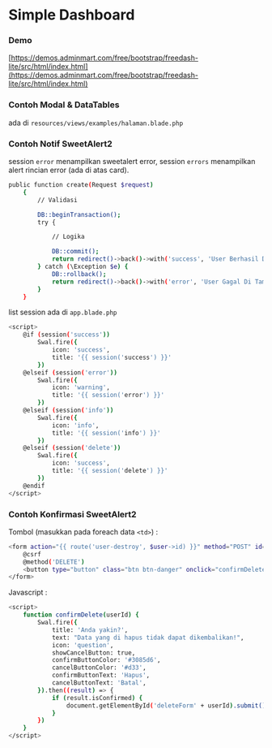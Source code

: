 # Simple Dashboard

### Demo

[https://demos.adminmart.com/free/bootstrap/freedash-lite/src/html/index.html](https://demos.adminmart.com/free/bootstrap/freedash-lite/src/html/index.html)

### Contoh Modal & DataTables

ada di `resources/views/examples/halaman.blade.php`

### Contoh Notif SweetAlert2

session `error` menampilkan sweetalert error, session `errors` menampilkan alert rincian error (ada di atas card).

```sh
public function create(Request $request)
    {
        // Validasi

        DB::beginTransaction();
        try {

            // Logika

            DB::commit();
            return redirect()->back()->with('success', 'User Berhasil Di Tambahkan!');
        } catch (\Exception $e) {
            DB::rollback();
            return redirect()->back()->with('error', 'User Gagal Di Tambahkan!')->withErrors(['errors' => $e->getMessage()]);
        }
    }
```

list session ada di `app.blade.php`

```sh
<script>
    @if (session('success'))
        Swal.fire({
            icon: 'success',
            title: '{{ session('success') }}'
        })
    @elseif (session('error'))
        Swal.fire({
            icon: 'warning',
            title: '{{ session('error') }}'
        })
    @elseif (session('info'))
        Swal.fire({
            icon: 'info',
            title: '{{ session('info') }}'
        })
    @elseif (session('delete'))
        Swal.fire({
            icon: 'success',
            title: '{{ session('delete') }}'
        })
    @endif
</script>
```

### Contoh Konfirmasi SweetAlert2

Tombol (masukkan pada foreach data `<td>`) :

```sh
<form action="{{ route('user-destroy', $user->id) }}" method="POST" id="deleteForm{{ $user->id }}" style="display: inline;">
    @csrf
    @method('DELETE')
    <button type="button" class="btn btn-danger" onclick="confirmDelete({{ $user->id }})"><i class="bx bx-trash"></i></button>
</form>
```

Javascript :

```sh
<script>
    function confirmDelete(userId) {
        Swal.fire({
            title: 'Anda yakin?',
            text: "Data yang di hapus tidak dapat dikembalikan!",
            icon: 'question',
            showCancelButton: true,
            confirmButtonColor: '#3085d6',
            cancelButtonColor: '#d33',
            confirmButtonText: 'Hapus',
            cancelButtonText: 'Batal',
        }).then((result) => {
            if (result.isConfirmed) {
                document.getElementById('deleteForm' + userId).submit();
            }
        })
    }
</script>
```
